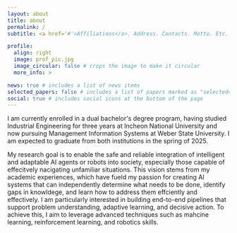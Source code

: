 ```yaml
---
layout: about
title: about
permalink: /
subtitle: <a href='#'>Affiliations</a>. Address. Contacts. Motto. Etc.

profile:
  align: right
  image: prof_pic.jpg
  image_circular: false # crops the image to make it circular
  more_info: >

news: true # includes a list of news items
selected_papers: false # includes a list of papers marked as "selected={true}"
social: true # includes social icons at the bottom of the page
---
```


I am currently enrolled in a dual bachelor's degree program, having studied Industrial Engineering for three years at Incheon National University and now pursuing Management Information Systems at Weber State University. I am expected to graduate from both institutions in the spring of 2025.

My research goal is to enable the safe and reliable integration of intelligent and adaptable AI agents or robots into society, especially those capable of effecitvely nacigating unfamiliar situations. This vision stems from my academic experiences, which have fueld my passion for creating AI systems that can independently determine what needs to be done, identify gaps in knowldege, and learn how to address them effciently and effectively. I am particularly interested in building end-to-end pipelines that support problem understanding, adaptive learning, and decisive action. To achieve this, I aim to leverage advanced techniques such as mahcine learning, reinforcement learning, and robotics skills.  
